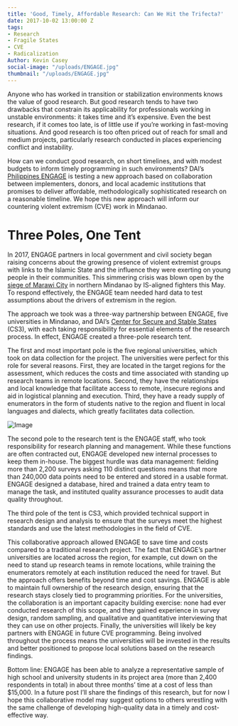 ```yaml
---
title: 'Good, Timely, Affordable Research: Can We Hit the Trifecta?'
date: 2017-10-02 13:00:00 Z
tags:
- Research
- Fragile States
- CVE
- Radicalization
Author: Kevin Casey
social-image: "/uploads/ENGAGE.jpg"
thumbnail: "/uploads/ENGAGE.jpg"
---
```


Anyone who has worked in transition or stabilization environments knows the value of good research. But good research tends to have two drawbacks that constrain its applicability for professionals working in unstable environments: it takes time and it’s expensive. Even the best research, if it comes too late, is of little use if you’re working in fast-moving situations. And good research is too often priced out of reach for small and medium projects, particularly research conducted in places experiencing conflict and instability.

<!--more-->

How can we conduct good research, on short timelines, and with modest budgets to inform timely programming in such environments? DAI’s [Philippines ENGAGE](https://www.dai.com/our-work/projects/philippines-enhancing-governance-accountability-and-engagement-engage) is testing a new approach based on collaboration between implementers, donors, and local academic institutions that promises to deliver affordable, methodologically sophisticated research on a reasonable timeline. We hope this new approach will inform our countering violent extremism (CVE) work in Mindanao.

# Three Poles, One Tent

In 2017, ENGAGE partners in local government and civil society began raising concerns about the growing presence of violent extremist groups with links to the Islamic State and the influence they were exerting on young people in their communities. This simmering crisis was blown open by the [siege of Marawi City](http://www.cnn.com/2017/06/25/asia/philippines-marawi-isis/index.html) in northern Mindanao by IS-aligned fighters this May. To respond effectively, the ENGAGE team needed hard data to test assumptions about the drivers of extremism in the region.

The approach we took was a three-way partnership between ENGAGE, five universities in Mindanao, and DAI’s [Center for Secure and Stable States](https://www.dai.com/our-work/solutions/fragile-states) (CS3), with each taking responsibility for essential elements of the research process. In effect, ENGAGE created a three-pole research tent.

The first and most important pole is the five regional universities, which took on data collection for the project. The universities were perfect for this role for several reasons. First, they are located in the target regions for the assessment, which reduces the costs and time associated with standing up research teams in remote locations. Second, they have the relationships and local knowledge that facilitate access to remote, insecure regions and aid in logistical planning and execution. Third, they have a ready supply of enumerators in the form of students native to the region and fluent in local languages and dialects, which greatly facilitates data collection.

![Image](/uploads/ENGAGE.jpg)

The second pole to the research tent is the ENGAGE staff, who took responsibility for research planning and management. While these functions are often contracted out, ENGAGE developed new internal processes to keep them in-house. The biggest hurdle was data management: fielding more than 2,200 surveys asking 110 distinct questions means that more than 240,000 data points need to be entered and stored in a usable format. ENGAGE designed a database, hired and trained a data entry team to manage the task, and instituted quality assurance processes to audit data quality throughout.

The third pole of the tent is CS3, which provided technical support in research design and analysis to ensure that the surveys meet the highest standards and use the latest methodologies in the field of CVE.

This collaborative approach allowed ENGAGE to save time and costs compared to a traditional research project. The fact that ENGAGE’s partner universities are located across the region, for example, cut down on the need to stand up research teams in remote locations, while training the enumerators remotely at each institution reduced the need for travel. But the approach offers benefits beyond time and cost savings. ENGAGE is able to maintain full ownership of the research design, ensuring that the research stays closely tied to programming priorities. For the universities, the collaboration is an important capacity building exercise: none had ever conducted research of this scope, and they gained experience in survey design, random sampling, and qualitative and quantitative interviewing that they can use on other projects. Finally, the universities will likely be key partners with ENGAGE in future CVE programming. Being involved throughout the process means the universities will be invested in the results and better positioned to propose local solutions based on the research findings.

Bottom line: ENGAGE has been able to analyze a representative sample of high school and university students in its project area (more than 2,400 respondents in total) in about three months’ time at a cost of less than $15,000. In a future post I’ll share the findings of this research, but for now I hope this collaborative model may suggest options to others wrestling with the same challenge of developing high-quality data in a timely and cost-effective way.